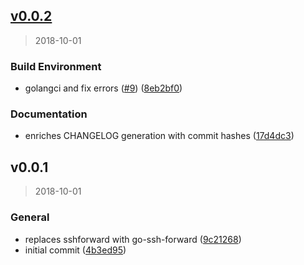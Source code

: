 
<a name="v0.0.2"></a>
## [v0.0.2](https://github.com/mavogel/go-ssh-forward/compare/v0.0.1...v0.0.2)

> 2018-10-01

### Build Environment

* golangci and fix errors ([#9](https://github.com/mavogel/go-ssh-forward/issues/9)) ([8eb2bf0](https://github.com/mavogel/go-ssh-forward/commit/8eb2bf0d2798093389bb25ceeccd6d7aba6f6e3f))

### Documentation

* enriches CHANGELOG generation with commit hashes ([17d4dc3](https://github.com/mavogel/go-ssh-forward/commit/17d4dc3d787284ef24cc57ec1493153c6329b150))


<a name="v0.0.1"></a>
## v0.0.1

> 2018-10-01

### General

* replaces sshforward with go-ssh-forward ([9c21268](https://github.com/mavogel/go-ssh-forward/commit/9c21268b49fb332c194197f3d6144b08b39d252e))
* initial commit ([4b3ed95](https://github.com/mavogel/go-ssh-forward/commit/4b3ed9581c1f1d9ac1802be6a40a465fb2d106cd))

